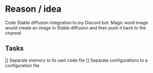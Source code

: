 # Reason / idea

Code Stable diffusion integration to my Discord bot. Magic word image would create an image in Stable diffusion and then push it back to the channel

## Tasks

[] Separate memory to its own code file
[] Separate configurations to a configuration file
